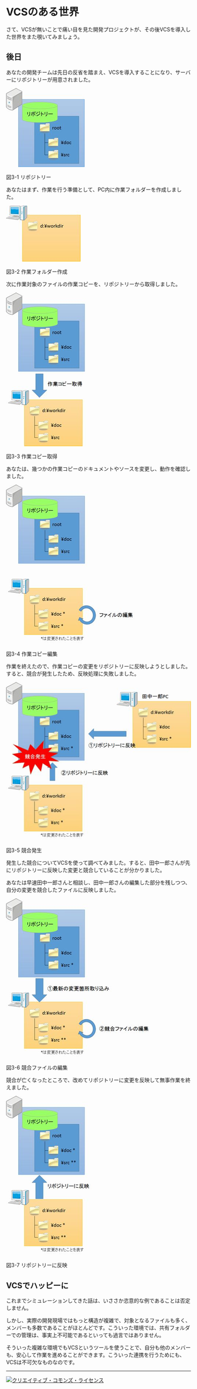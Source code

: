 # VCSのある世界

さて、VCSが無いことで痛い目を見た開発プロジェクトが、その後VCSを導入した世界をまた覗いてみましょう。

## 後日
あなたの開発チームは先日の反省を踏まえ、VCSを導入することになり、サーバーにリポジトリーが用意されました。

![リポジトリー](images/chapter-3-1.jpg)

図3-1 リポジトリー

あなたはまず、作業を行う準備として、PC内に作業フォルダーを作成しました。

![作業フォルダー作成](images/chapter-3-2.jpg)

図3-2 作業フォルダー作成

次に作業対象のファイルの作業コピーを、リポジトリーから取得しました。

![作業コピー取得](images/chapter-3-3.jpg)

図3-3 作業コピー取得

あなたは、幾つかの作業コピーのドキュメントやソースを変更し、動作を確認しました。

![作業コピー編集](images/chapter-3-4.jpg)

図3-4 作業コピー編集

作業を終えたので、作業コピーの変更をリポジトリーに反映しようとしました。すると、競合が発生したため、反映処理に失敗しました。

![競合発生](images/chapter-3-5.jpg)

図3-5 競合発生

発生した競合についてVCSを使って調べてみました。すると、田中一郎さんが先にリポジトリーに反映した変更と競合していることが分かりました。

あなたは早速田中一郎さんと相談し、田中一郎さんの編集した部分を残しつつ、自分の変更を競合したファイルに反映しました。

![競合ファイルの編集](images/chapter-3-6.jpg)

図3-6 競合ファイルの編集

競合が亡くなったところで、改めてリポジトリーに変更を反映して無事作業を終えました。

![リポジトリーに反映](images/chapter-3-7.jpg)

図3-7 リポジトリーに反映

## VCSでハッピーに

これまでシミュレーションしてきた話は、いささか恣意的な例であることは否定しません。

しかし、実際の開発現場ではもっと構造が複雑で、対象となるファイルも多く、メンバーも多数であることがほとんどです。こういった環境では、共有フォルダーでの管理は、事実上不可能であるといっても過言ではありません。

そういった複雑な環境でもVCSというツールを使うことで、自分も他のメンバーも、安心して作業を進めることができます。こういった連携を行うためにも、VCSは不可欠なものなのです。

----------

<a rel="license" href="http://creativecommons.org/licenses/by-sa/3.0/deed.ja"><img alt="クリエイティブ・コモンズ・ライセンス" style="border-width:0" src="http://i.creativecommons.org/l/by-sa/3.0/88x31.png" /></a>
